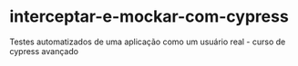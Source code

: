 # interceptar-e-mockar-com-cypress
Testes automatizados de uma aplicação como um usuário real - curso de cypress avançado 
